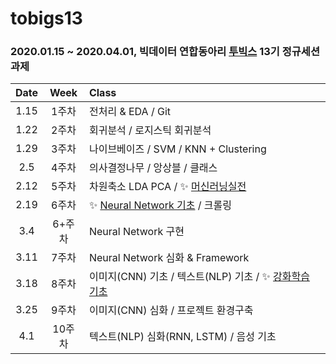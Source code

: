 # tobigs13

### 2020.01.15 ~ 2020.04.01, 빅데이터 연합동아리 [투빅스](http://www.datamarket.kr/xe/) 13기 정규세션 과제     


|Date|Week|Class|
|:---:|:---:|:---|
|1.15|1주차|전처리 & EDA / Git|
|1.22|2주차|회귀분석 / 로지스틱 회귀분석|
|1.29|3주차|나이브베이즈 / SVM / KNN + Clustering|
|2.5|4주차|의사결정나무 / 앙상블 / 클래스|
|2.12|5주차|차원축소 LDA PCA / :sparkles: [머신러닝실전](https://github.com/jbeen2/tobigs13/blob/master/week5_ML_assignment.ipynb) |
|2.19|6주차|:sparkles: [Neural Network 기초](https://github.com/jbeen2/tobigs13/blob/master/week6_NN_assignment3.ipynb) / 크롤링|
|3.4|6+주차|Neural Network 구현|
|3.11|7주차|Neural Network 심화 & Framework|
|3.18|8주차|이미지(CNN) 기초 / 텍스트(NLP) 기초 / :sparkles: [강화학습 기초](https://github.com/jbeen2/tobigs13/blob/master/week8_ReinforcementLearning_assignment1.ipynb)|
|3.25|9주차|이미지(CNN) 심화 / 프로젝트 환경구축 |
|4.1|10주차|텍스트(NLP) 심화(RNN, LSTM) / 음성 기초|

